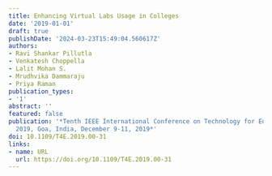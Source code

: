 ```yaml
---
title: Enhancing Virtual Labs Usage in Colleges
date: '2019-01-01'
draft: true
publishDate: '2024-03-23T15:49:04.560617Z'
authors:
- Ravi Shankar Pillutla
- Venkatesh Choppella
- Lalit Mohan S.
- Mrudhvika Dammaraju
- Priya Raman
publication_types:
- '1'
abstract: ''
featured: false
publication: '*Tenth IEEE International Conference on Technology for Education, T4E
  2019, Goa, India, December 9-11, 2019*'
doi: 10.1109/T4E.2019.00-31
links:
- name: URL
  url: https://doi.org/10.1109/T4E.2019.00-31
---
```


